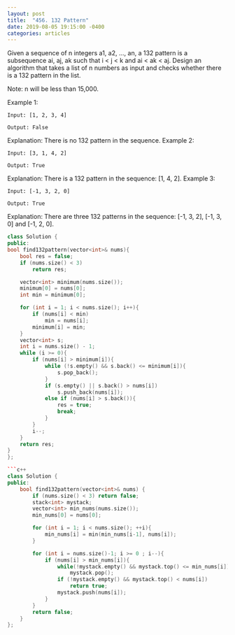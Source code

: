 ```yaml
---
layout: post
title:  "456. 132 Pattern"
date: 2019-08-05 19:15:00 -0400
categories: articles
---
```

Given a sequence of n integers a1, a2, ..., an, a 132 pattern is a subsequence ai, aj, ak such that i < j < k and ai < ak < aj. Design an algorithm that takes a list of n numbers as input and checks whether there is a 132 pattern in the list.

Note: n will be less than 15,000.

Example 1:
```
Input: [1, 2, 3, 4]

Output: False
```
Explanation: There is no 132 pattern in the sequence.
Example 2:
```
Input: [3, 1, 4, 2]

Output: True
```
Explanation: There is a 132 pattern in the sequence: [1, 4, 2].
Example 3:
```
Input: [-1, 3, 2, 0]

Output: True
```
Explanation: There are three 132 patterns in the sequence: [-1, 3, 2], [-1, 3, 0] and [-1, 2, 0].

```c++
class Solution {
public:
bool find132pattern(vector<int>& nums){
	bool res = false;
	if (nums.size() < 3)
		return res;

	vector<int> minimum(nums.size());
	minimum[0] = nums[0];
	int min = minimum[0];

	for (int i = 1; i < nums.size(); i++){
		if (nums[i] < min)
			min = nums[i];
		minimum[i] = min;
	}
	vector<int> s;
	int i = nums.size() - 1;
	while (i >= 0){
		if (nums[i] > minimum[i]){
			while (!s.empty() && s.back() <= minimum[i]){
				s.pop_back();
			}
			if (s.empty() || s.back() > nums[i])
				s.push_back(nums[i]);
			else if (nums[i] > s.back()){
				res = true;
				break;
			}
		}
		i--;
	}
	return res;
}
};

```c++
class Solution {
public:
    bool find132pattern(vector<int>& nums) {
        if (nums.size() < 3) return false;
        stack<int> mystack;
        vector<int> min_nums(nums.size());
        min_nums[0] = nums[0];

        for (int i = 1; i < nums.size(); ++i){
        	min_nums[i] = min(min_nums[i-1], nums[i]);
        }

        for (int i = nums.size()-1; i >= 0 ; i--){
        	if (nums[i] > min_nums[i]){
        		while(!mystack.empty() && mystack.top() <= min_nums[i])
        			mystack.pop();
        		if (!mystack.empty() && mystack.top() < nums[i])
        			return true;
        		mystack.push(nums[i]);
        	}
        }
        return false;
    }
};
```
